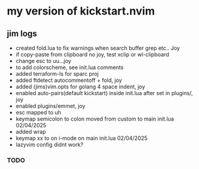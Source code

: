 # my version of kickstart.nvim

## jim logs

- created fold.lua to fix warnings when search buffer grep etc.. Joy
- if copy-paste from clipboard no joy, test xclip or wl-clipboard
- change esc to uu...joy
- to add colorscheme, see init.lua comments
- added terraform-ls for sparc proj
- added ftdetect autocommentoff + fold, joy
- added (jims)vim.opts for golang 4 space indent, joy
- enabled auto-pairs(default kickstart) inside init.lua after set in plugins/, joy
- enabled plugins/emmet, joy
- esc mapped to uh
- keymap semicolon to colon moved from custom to main init.lua 02/04/2025
- added wrap
- keymap xx to <Esc> on i-mode on main init.lua 02/04/2025
- lazyvim config didnt work?

### TODO

